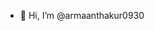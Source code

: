 - 👋 Hi, I’m @armaanthakur0930
<!--- 👀 I’m interested in learning data science 
- 🌱 I’m currently learning Machine Learning
- 📫 How to reach me IG: armaanthakur0930 --->

<!---
armaanthakur0930/armaanthakur0930 is a ✨ special ✨ repository because its `README.md` (this file) appears on your GitHub profile.
You can click the Preview link to take a look at your changes.
--->
